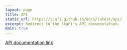 ```yaml
---
layout: page
title: API
static_url: https://scafi.github.io/docs/latest/api/
excerpt: Redirect to the ScaFi's API documentation.
main: true
---
```


[API documentation link](https://scafi.github.io/docs/latest/api/)
